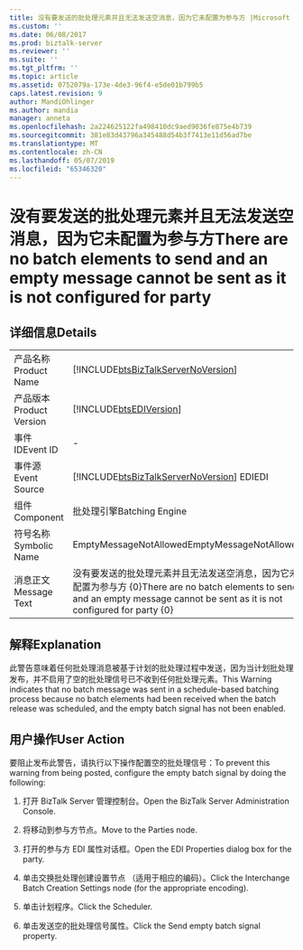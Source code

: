 ```yaml
---
title: 没有要发送的批处理元素并且无法发送空消息，因为它未配置为参与方 |Microsoft Docs
ms.custom: ''
ms.date: 06/08/2017
ms.prod: biztalk-server
ms.reviewer: ''
ms.suite: ''
ms.tgt_pltfrm: ''
ms.topic: article
ms.assetid: 0752079a-173e-4de3-96f4-e5de01b799b5
caps.latest.revision: 9
author: MandiOhlinger
ms.author: mandia
manager: anneta
ms.openlocfilehash: 2a224625122fa498410dc9aed9036fe875e4b739
ms.sourcegitcommit: 381e83d43796a345488d54b3f7413e11d56ad7be
ms.translationtype: MT
ms.contentlocale: zh-CN
ms.lasthandoff: 05/07/2019
ms.locfileid: "65346320"
---
```

# <a name="there-are-no-batch-elements-to-send-and-an-empty-message-cannot-be-sent-as-it-is-not-configured-for-party"></a><span data-ttu-id="7c7ae-102">没有要发送的批处理元素并且无法发送空消息，因为它未配置为参与方</span><span class="sxs-lookup"><span data-stu-id="7c7ae-102">There are no batch elements to send and an empty message cannot be sent as it is not configured for party</span></span>
## <a name="details"></a><span data-ttu-id="7c7ae-103">详细信息</span><span class="sxs-lookup"><span data-stu-id="7c7ae-103">Details</span></span>  
  
|                 |                                                                                                               |
|-----------------|---------------------------------------------------------------------------------------------------------------|
|  <span data-ttu-id="7c7ae-104">产品名称</span><span class="sxs-lookup"><span data-stu-id="7c7ae-104">Product Name</span></span>   |              [!INCLUDE[btsBizTalkServerNoVersion](../includes/btsbiztalkservernoversion-md.md)]               |
| <span data-ttu-id="7c7ae-105">产品版本</span><span class="sxs-lookup"><span data-stu-id="7c7ae-105">Product Version</span></span> |                          [!INCLUDE[btsEDIVersion](../includes/btsediversion-md.md)]                           |
|    <span data-ttu-id="7c7ae-106">事件 ID</span><span class="sxs-lookup"><span data-stu-id="7c7ae-106">Event ID</span></span>     |                                                       -                                                       |
|  <span data-ttu-id="7c7ae-107">事件源</span><span class="sxs-lookup"><span data-stu-id="7c7ae-107">Event Source</span></span>   |            [!INCLUDE[btsBizTalkServerNoVersion](../includes/btsbiztalkservernoversion-md.md)] <span data-ttu-id="7c7ae-108">EDI</span><span class="sxs-lookup"><span data-stu-id="7c7ae-108">EDI</span></span>             |
|    <span data-ttu-id="7c7ae-109">组件</span><span class="sxs-lookup"><span data-stu-id="7c7ae-109">Component</span></span>    |                                                <span data-ttu-id="7c7ae-110">批处理引擎</span><span class="sxs-lookup"><span data-stu-id="7c7ae-110">Batching Engine</span></span>                                                |
|  <span data-ttu-id="7c7ae-111">符号名称</span><span class="sxs-lookup"><span data-stu-id="7c7ae-111">Symbolic Name</span></span>  |                                            <span data-ttu-id="7c7ae-112">EmptyMessageNotAllowed</span><span class="sxs-lookup"><span data-stu-id="7c7ae-112">EmptyMessageNotAllowed</span></span>                                             |
|  <span data-ttu-id="7c7ae-113">消息正文</span><span class="sxs-lookup"><span data-stu-id="7c7ae-113">Message Text</span></span>   | <span data-ttu-id="7c7ae-114">没有要发送的批处理元素并且无法发送空消息，因为它未配置为参与方 {0}</span><span class="sxs-lookup"><span data-stu-id="7c7ae-114">There are no batch elements to send and an empty message cannot be sent as it is not configured for party {0}</span></span> |
  
## <a name="explanation"></a><span data-ttu-id="7c7ae-115">解释</span><span class="sxs-lookup"><span data-stu-id="7c7ae-115">Explanation</span></span>  
 <span data-ttu-id="7c7ae-116">此警告意味着任何批处理消息被基于计划的批处理过程中发送，因为当计划批处理发布，并不启用了空的批处理信号已不收到任何批处理元素。</span><span class="sxs-lookup"><span data-stu-id="7c7ae-116">This Warning indicates that no batch message was sent in a schedule-based batching process because no batch elements had been received when the batch release was scheduled, and the empty batch signal has not been enabled.</span></span>  
  
## <a name="user-action"></a><span data-ttu-id="7c7ae-117">用户操作</span><span class="sxs-lookup"><span data-stu-id="7c7ae-117">User Action</span></span>  
 <span data-ttu-id="7c7ae-118">要阻止发布此警告，请执行以下操作配置空的批处理信号：</span><span class="sxs-lookup"><span data-stu-id="7c7ae-118">To prevent this warning from being posted, configure the empty batch signal by doing the following:</span></span>  
  
1.  <span data-ttu-id="7c7ae-119">打开 BizTalk Server 管理控制台。</span><span class="sxs-lookup"><span data-stu-id="7c7ae-119">Open the BizTalk Server Administration Console.</span></span>  
  
2.  <span data-ttu-id="7c7ae-120">将移动到参与方节点。</span><span class="sxs-lookup"><span data-stu-id="7c7ae-120">Move to the Parties node.</span></span>  
  
3.  <span data-ttu-id="7c7ae-121">打开的参与方 EDI 属性对话框。</span><span class="sxs-lookup"><span data-stu-id="7c7ae-121">Open the EDI Properties dialog box for the party.</span></span>  
  
4.  <span data-ttu-id="7c7ae-122">单击交换批处理创建设置节点 （适用于相应的编码）。</span><span class="sxs-lookup"><span data-stu-id="7c7ae-122">Click the Interchange Batch Creation Settings node (for the appropriate encoding).</span></span>  
  
5.  <span data-ttu-id="7c7ae-123">单击计划程序。</span><span class="sxs-lookup"><span data-stu-id="7c7ae-123">Click the Scheduler.</span></span>  
  
6.  <span data-ttu-id="7c7ae-124">单击发送空的批处理信号属性。</span><span class="sxs-lookup"><span data-stu-id="7c7ae-124">Click the Send empty batch signal property.</span></span>